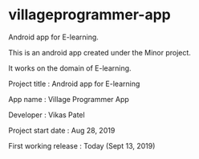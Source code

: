 # villageprogrammer-app
Android app for E-learning.

This is an android app created under the Minor project.

It works on the domain of E-learning. 


Project title : Android app for E-learning

App name : Village Programmer App

Developer : Vikas Patel

Project start date : Aug 28, 2019

First working release : Today (Sept 13, 2019) 
